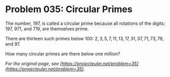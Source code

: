 # Problem 035: Circular Primes

The number, $197$, is called a circular prime because all rotations of the digits: $197$, $971$, and $719$, are themselves prime.

There are thirteen such primes below $100$: $2, 3, 5, 7, 11, 13, 17, 31, 37, 71, 73, 79$, and $97$.

How many circular primes are there below one million?

*For the original page, see [https://projecteuler.net/problem=35](https://projecteuler.net/problem=35).*
